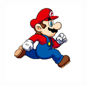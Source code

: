 <p align="center">
  <img src="https://github.com/khoirulaksara/khoirulaksara/raw/master/mario-running.gif" alt="Hai"/>

</p>
